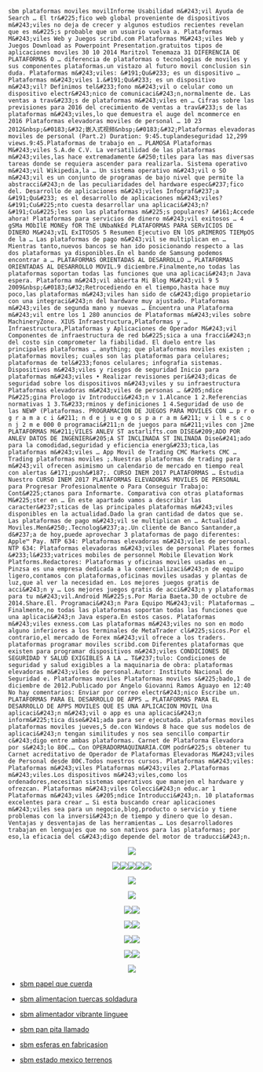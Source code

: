 
```
sbm plataformas moviles movilInforme Usabilidad m&#243;vil Ayuda de Search … El tr&#225;fico web global proveniente de dispositivos m&#243;viles no deja de crecer y algunos estudios recientes revelan que es m&#225;s probable que un usuario vuelva a. Plataformas M&#243;viles Web y Juegos scribd.com Plataformas M&#243;viles Web y Juegos Download as Powerpoint Presentation.gratuitos tipos de aplicaciones moviles 30 10 2014 Maritzol Tenemaza 31 DIFERENCIA DE PLATAFORMAS O … diferencia de plataformas o tecnologias de moviles y sus componentes plataformas.un vistazo al futuro movil conclusion sin duda. Plataformas m&#243;viles: &#191;Qu&#233; es un dispositivo … Plataformas m&#243;viles 1.&#191;Qu&#233; es un dispositivo m&#243;vil? Definimos tel&#233;fono m&#243;vil o celular como un dispositivo electr&#243;nico de comunicaci&#243;n,normalmente de. Las ventas a trav&#233;s de plataformas m&#243;viles en … Cifras sobre las previsiones para 2016 del crecimiento de ventas a trav&#233;s de las plataformas m&#243;viles,lo que demuestra el auge del mcommerce en 2016 Plataformas elevadoras moviles de personal … 10 23 2012&nbsp;&#0183;&#32;嵌入式视频&nbsp;&#0183;&#32;Plataformas elevadoras moviles de personal (Part.2) Duration: 9:45.tuplandeseguridad 12,299 views.9:45.Plataformas de trabajo en … PLAMOSA Plataformas M&#243;viles S.A.de C.V. La versatilidad de las plataformas m&#243;viles,las hace extremadamente &#250;tiles para las mas diversas tareas donde se requiera ascender para realizarla. Sistema operativo m&#243;vil Wikipedia,la … Un sistema operativo m&#243;vil o SO m&#243;vil es un conjunto de programas de bajo nivel que permite la abstracci&#243;n de las peculiaridades del hardware espec&#237;fico del. Desarrollo de aplicaciones m&#243;viles Infograf&#237;a &#191;Qu&#233; es el desarrollo de aplicaciones m&#243;viles? &#191;Cu&#225;nto cuesta desarrollar una aplicaci&#243;n? &#191;Cu&#225;les son las plataformas m&#225;s populares? &#161;Accede ahora! Plataformas para servicios de dinero m&#243;vil exitosos … 4 gSMa MObIlE MONEy fOR ThE UNbaNkEd PLATAFORMAS PARA SERvICIOS DE DINERO M&#243;vIL ExITOSOS 5 Resumen Ejecutivo EN lOS pRIMEROS TIEMpOS de la … Las plataformas de pago m&#243;vil se multiplican en … Mientras tanto,nuevos bancos se han ido posicionando respecto a las dos plataformas ya disponibles.En el bando de Samsung podemos encontrar a … PLATAFORMAS ORIENTADAS AL DESARROLLO … PLATAFORMAS ORIENTADAS AL DESARROLLO MOVIL.9 diciembre.Finalmente,no todas las plataformas soportan todas las funciones que una aplicaci&#243;n Java espera. Plataforma m&#243;vil abierta Mi Blog M&#243;vil 9 5 2009&nbsp;&#0183;&#32;Retrocediendo en el tiempo,hasta hace muy poco,las plataformas m&#243;viles han sido de c&#243;digo propietario con una integraci&#243;n del hardware muy ajustado. Plataformas m&#243;viles de segunda mano y nuevas … Encuentra una Plataforma m&#243;vil entre los 1 280 anuncios de Plataformas m&#243;viles sobre MachineryZone. XIUS Infraestructura,Plataformas y … Infraestructura,Plataformas y Aplicaciones de Operador M&#243;vil Componentes de infraestructura de red b&#225;sica a una fracci&#243;n del costo sin comprometer la fiabilidad. El duelo entre las principales plataformas … anything; que plataformas moviles existen ; plataformas moviles; cuales son las plataformas para celulares; plataformas de tel&#233;fonos celulares; infografia sistemas. Dispositivos m&#243;viles y riesgos de seguridad Inicio para plataformas m&#243;viles • Realizar revisiones peri&#243;dicas de seguridad sobre los dispositivos m&#243;viles y su infraestructura Plataformas elevadoras m&#243;viles de personas … &#205;ndice P&#225;gina Prologo iv Introducci&#243;n v 1.Alcance 1 2.Referencias normativas 1 3.T&#233;rminos y definiciones 1 4.Seguridad de uso de las NEWP (Plataformas. PROGRAMACION DE JUEGOS PARA MOVILES CON … p r o g r a m a c i &#211; n d e j u e g o s p a r a m &#211; v i l e s c o n j 2 m e 000 0 programaci&#211;n de juegos para m&#211;viles con j2me PLATAFORMAS M&#211;VILES ANLEV ST astarlifts.com DISE&#209;ADO POR ANLEV DATOS DE INGENIER&#205;A ST INCLINADA ST INLINADA Dise&#241;ado para la comodidad,seguridad y eficiencia energ&#233;tica,las plataformas m&#243;viles … App Movil de Trading CMC Markets CMC … Trading plataformas moviles ;.Nuestras plataformas de trading para m&#243;vil ofrecen asimismo un calendario de mercado en tiempo real con alertas &#171;push&#187;. CURSO INEM 2017 PLATAFORMAS … Estudia Nuestro CURSO INEM 2017 PLATAFORMAS ELEVADORAS MOVILES DE PERSONAL para Progresar Profesionalmente o Para Conseguir Trabajo: Cont&#225;ctanos para Informarte. Comparativa con otras plataformas M&#225;ster en … En este apartado vamos a describir las caracter&#237;sticas de las principales plataformas m&#243;viles disponibles en la actualidad.Dado la gran cantidad de datos que se. Las plataformas de pago m&#243;vil se multiplican en … Actualidad Moviles.Men&#250;.Tecnolog&#237;a;.Un cliente de Banco Santander,a d&#237;a de hoy,puede aprovechar 3 plataformas de pago diferentes: Apple™ Pay. NTP 634: Plataformas elevadoras m&#243;viles de personal. NTP 634: Plataformas elevadoras m&#243;viles de personal Plates formes &#233;l&#233;vatrices mobiles de personnel Mobile Elevation Work Platforms.Redactores: Plataformas y oficinas moviles usadas en … Pinzsa es una empresa dedicada a la comercializaci&#243;n de equipo ligero,contamos con plataformas,oficinas moviles usadas y plantas de luz,que al ver la necesidad en. Los mejores juegos gratis de acci&#243;n y … Los mejores juegos gratis de acci&#243;n y plataformas para tu m&#243;vil.Android M&#225;s.Por Maria Baeta.30 de octubre de 2014.Share.El. Programaci&#243;n Para Equipo M&#243;vil: Plataformas … Finalmente,no todas las plataformas soportan todas las funciones que una aplicaci&#243;n Java espera.En estos casos. Plataformas m&#243;viles exness.com Las plataformas m&#243;viles no son en modo alguno inferiores a los terminales de MetaTrader cl&#225;sicos.Por el contrario,el mercado de Forex m&#243;vil ofrece a los traders. plataformas programar moviles scribd.com Diferentes plataformas que existen para programar dispositivos m&#243;viles CONDICIONES DE SEGURIDAD Y SALUD EXIGIBLES A LA … T&#237;tulo: Condiciones de seguridad y salud exigibles a la maquinaria de obra: plataformas elevadoras m&#243;viles de personal.Autor: Instituto Nacional de Seguridad e. Plataformas moviles Plataformas moviles s&#225;bado,1 de diciembre de 2012.Publicado por Angelo Giovanni Ramos Aguayo en 12:40 No hay comentarios: Enviar por correo electr&#243;nico Escribe un. PLATAFORMAS PARA EL DESARROLLO DE APPS … PLATAFORMAS PARA EL DESARROLLO DE APPS MOVILES QUE ES UNA APLICACION MOVIL Una aplicaci&#243;n m&#243;vil o app es una aplicaci&#243;n inform&#225;tica dise&#241;ada para ser ejecutada. plataformas moviles plataformas moviles jueves,5 de.con Windows 8 hace que sus modelos de aplicaci&#243;n tengan similitudes y nos sea sencillo compartir c&#243;digo entre ambas plataformas. Carnet de Plataforma Elevadora por s&#243;lo 80€.… Con OPERADORMAQUINARIA.COM podr&#225;s obtener tu Carnet acreditativo de Operador de Plataformas Elevadoras M&#243;viles de Personal desde 80€.Todos nuestros cursos. Plataformas m&#243;viles: Plataformas m&#243;viles Plataformas m&#243;viles 2.Plataformas m&#243;viles.Los dispositivos m&#243;viles,como los ordenadores,necesitan sistemas operativos que manejen el hardware y ofrezcan. Plataformas m&#243;viles Colecci&#243;n educ.ar 1 Plataformas m&#243;viles &#205;ndice Introducci&#243;n. 10 plataformas excelentes para crear … Si esta buscando crear aplicaciones m&#243;viles sea para un negocio,blog,producto o servicio y tiene problemas con la inversi&#243;n de tiempo y dinero que lo desan. Ventajas y desventajas de las herramientas … Los desarrolladores trabajan en lenguajes que no son nativos para las plataformas; por eso,la eficacia del c&#243;digo depende del motor de traducci&#243;n. 
```

<div align="center">

<a href="https://es-crusher.shibang-china.com/github&k=sbm+plataformas+moviles+movil"><img src="https://static.shibang-china.com/es/crusher/logo.jpg"></a>

<a href="https://es-crusher.shibang-china.com/github&k=sbm+plataformas+moviles+movil"><img src="https://static.shibang-china.com/es/crusher/index.jpg"></a><a href="https://es-crusher.shibang-china.com/material.htmlgithub&k=sbm+plataformas+moviles+movil"><img src="https://static.shibang-china.com/es/crusher/material.jpg"></a><a href="https://es-crusher.shibang-china.com/application.htmlgithub&k=sbm+plataformas+moviles+movil"><img src="https://static.shibang-china.com/es/crusher/application.jpg"></a><a href="https://es-crusher.shibang-china.com/aboutus.htmlgithub&k=sbm+plataformas+moviles+movil"><img src="https://static.shibang-china.com/es/crusher/aboutus.jpg"></a><a href="https://es-crusher.shibang-china.com/contact.htmlgithub&k=sbm+plataformas+moviles+movil"><img src="https://static.shibang-china.com/es/crusher/contact.jpg"></a>

<a href="https://es-crusher.shibang-china.com/github&k=sbm+plataformas+moviles+movil"><img src="https://static.shibang-china.com/es/crusher/banner.jpg"></a>

<a href="https://swt.shibang-china.com/github&k=sbm+plataformas+moviles+movil"><img src="https://static.shibang-china.com/es/crusher/text.jpg"></a>

<a href="https://swt.shibang-china.com/github&k=sbm+plataformas+moviles+movil"><img src="https://static.shibang-china.com/es/crusher/chat.jpg"></a><a href="https://es-crusher.shibang-china.com/contact.htmlgithub&k=sbm+plataformas+moviles+movil"><img src="https://static.shibang-china.com/es/crusher/message.jpg"></a>

<a href="https://es-crusher.shibang-china.com/products/pe.htmlgithub&k=sbm+plataformas+moviles+movil"><img src="https://static.shibang-china.com/es/crusher/pe.jpg"></a><a href="https://es-crusher.shibang-china.com/products/pf.htmlgithub&k=sbm+plataformas+moviles+movil"><img src="https://static.shibang-china.com/es/crusher/pf.jpg"></a>

<a href="https://es-crusher.shibang-china.com/products/hpt.htmlgithub&k=sbm+plataformas+moviles+movil"><img src="https://static.shibang-china.com/es/crusher/hpt.jpg"></a><a href="https://es-crusher.shibang-china.com/products/vsi.htmlgithub&k=sbm+plataformas+moviles+movil"><img src="https://static.shibang-china.com/es/crusher/vsi.jpg"></a>

<a href="https://es-crusher.shibang-china.com/products/klv.htmlgithub&k=sbm+plataformas+moviles+movil"><img src="https://static.shibang-china.com/es/crusher/klv.jpg"></a><a href="https://es-crusher.shibang-china.com/products/portable.htmlgithub&k=sbm+plataformas+moviles+movil"><img src="https://static.shibang-china.com/es/crusher/portable.jpg"></a>

<a href="https://swt.shibang-china.com/github&k=sbm+plataformas+moviles+movil"><img src="https://static.shibang-china.com/es/crusher/case.jpg"></a>

</div>


* [sbm papel que cuerda](sbm%20papel%20que%20cuerda.md)

* [sbm alimentacion tuercas soldadura](sbm%20alimentacion%20tuercas%20soldadura.md)

* [sbm alimentador vibrante linguee](sbm%20alimentador%20vibrante%20linguee.md)

* [sbm pan pita llamado](sbm%20pan%20pita%20llamado.md)

* [sbm esferas en fabricasion](sbm%20esferas%20en%20fabricasion.md)

* [sbm estado mexico terrenos](sbm%20estado%20mexico%20terrenos.md)